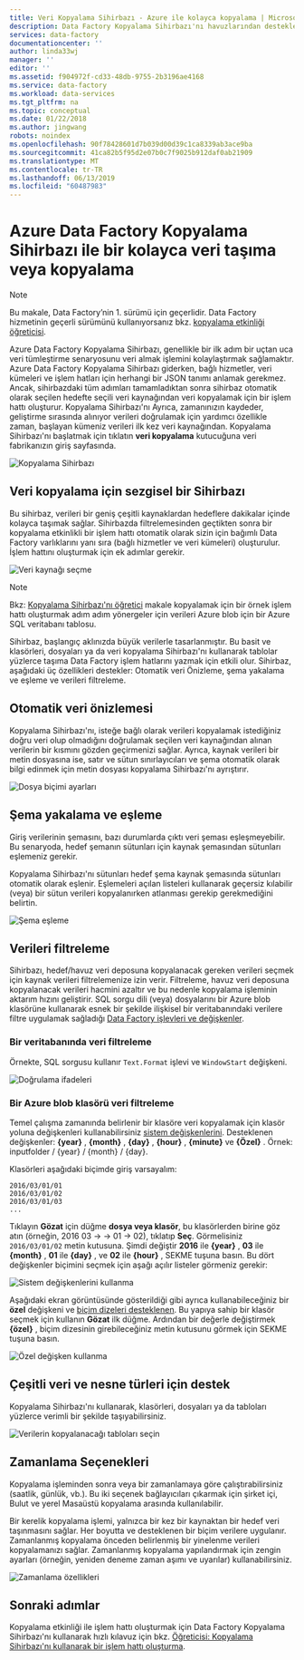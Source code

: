 ```yaml
---
title: Veri Kopyalama Sihirbazı - Azure ile kolayca kopyalama | Microsoft Docs
description: Data Factory Kopyalama Sihirbazı'nı havuzlarından desteklenen veri kaynaklarından alınan verileri kopyalamak için nasıl kullanılacağı hakkında bilgi edinin.
services: data-factory
documentationcenter: ''
author: linda33wj
manager: ''
editor: ''
ms.assetid: f904972f-cd33-48db-9755-2b3196ae4168
ms.service: data-factory
ms.workload: data-services
ms.tgt_pltfrm: na
ms.topic: conceptual
ms.date: 01/22/2018
ms.author: jingwang
robots: noindex
ms.openlocfilehash: 90f78428601d7b039d00d39c1ca8339ab3ace9ba
ms.sourcegitcommit: 41ca82b5f95d2e07b0c7f9025b912daf0ab21909
ms.translationtype: MT
ms.contentlocale: tr-TR
ms.lasthandoff: 06/13/2019
ms.locfileid: "60487983"
---
```

# <a name="copy-or-move-data-easily-with-azure-data-factory-copy-wizard"></a>Azure Data Factory Kopyalama Sihirbazı ile bir kolayca veri taşıma veya kopyalama
> [!NOTE]
> Bu makale, Data Factory’nin 1. sürümü için geçerlidir. Data Factory hizmetinin geçerli sürümünü kullanıyorsanız bkz. [kopyalama etkinliği öğreticisi](../quickstart-create-data-factory-dot-net.md). 


Azure Data Factory Kopyalama Sihirbazı, genellikle bir ilk adım bir uçtan uca veri tümleştirme senaryosunu veri almak işlemini kolaylaştırmak sağlamaktır. Azure Data Factory Kopyalama Sihirbazı giderken, bağlı hizmetler, veri kümeleri ve işlem hatları için herhangi bir JSON tanımı anlamak gerekmez. Ancak, sihirbazdaki tüm adımları tamamladıktan sonra sihirbaz otomatik olarak seçilen hedefte seçili veri kaynağından veri kopyalamak için bir işlem hattı oluşturur. Kopyalama Sihirbazı'nı Ayrıca, zamanınızın kaydeder, geliştirme sırasında alınıyor verileri doğrulamak için yardımcı özellikle zaman, başlayan kümeniz verileri ilk kez veri kaynağından. Kopyalama Sihirbazı'nı başlatmak için tıklatın **veri kopyalama** kutucuğuna veri fabrikanızın giriş sayfasında.

![Kopyalama Sihirbazı](./media/data-factory-copy-wizard/copy-data-wizard.png)

## <a name="an-intuitive-wizard-for-copying-data"></a>Veri kopyalama için sezgisel bir Sihirbazı
Bu sihirbaz, verileri bir geniş çeşitli kaynaklardan hedeflere dakikalar içinde kolayca taşımak sağlar. Sihirbazda filtrelemesinden geçtikten sonra bir kopyalama etkinlikli bir işlem hattı otomatik olarak sizin için bağımlı Data Factory varlıklarını yanı sıra (bağlı hizmetler ve veri kümeleri) oluşturulur. İşlem hattını oluşturmak için ek adımlar gerekir.   

![Veri kaynağı seçme](./media/data-factory-copy-wizard/select-data-source-page.png)

> [!NOTE]
> Bkz: [Kopyalama Sihirbazı'nı öğretici](data-factory-copy-data-wizard-tutorial.md) makale kopyalamak için bir örnek işlem hattı oluşturmak adım adım yönergeler için verileri Azure blob için bir Azure SQL veritabanı tablosu. 
> 
> 

Sihirbaz, başlangıç aklınızda büyük verilerle tasarlanmıştır. Bu basit ve klasörleri, dosyaları ya da veri kopyalama Sihirbazı'nı kullanarak tablolar yüzlerce taşıma Data Factory işlem hatlarını yazmak için etkili olur. Sihirbaz, aşağıdaki üç özellikleri destekler: Otomatik veri Önizleme, şema yakalama ve eşleme ve verileri filtreleme. 

## <a name="automatic-data-preview"></a>Otomatik veri önizlemesi
Kopyalama Sihirbazı'nı, isteğe bağlı olarak verileri kopyalamak istediğiniz doğru veri olup olmadığını doğrulamak seçilen veri kaynağından alınan verilerin bir kısmını gözden geçirmenizi sağlar. Ayrıca, kaynak verileri bir metin dosyasına ise, satır ve sütun sınırlayıcıları ve şema otomatik olarak bilgi edinmek için metin dosyası kopyalama Sihirbazı'nı ayrıştırır. 

![Dosya biçimi ayarları](./media/data-factory-copy-wizard/file-format-settings.png)

## <a name="schema-capture-and-mapping"></a>Şema yakalama ve eşleme
Giriş verilerinin şemasını, bazı durumlarda çıktı veri şeması eşleşmeyebilir. Bu senaryoda, hedef şemanın sütunları için kaynak şemasından sütunları eşlemeniz gerekir. 

Kopyalama Sihirbazı'nı sütunları hedef şema kaynak şemasında sütunları otomatik olarak eşlenir. Eşlemeleri açılan listeleri kullanarak geçersiz kılabilir (veya) bir sütun verileri kopyalanırken atlanması gerekip gerekmediğini belirtin.   

![Şema eşleme](./media/data-factory-copy-wizard/schema-mapping.png)

## <a name="filtering-data"></a>Verileri filtreleme
Sihirbazı, hedef/havuz veri deposuna kopyalanacak gereken verileri seçmek için kaynak verileri filtrelemenize izin verir. Filtreleme, havuz veri deposuna kopyalanacak verileri hacmini azaltır ve bu nedenle kopyalama işleminin aktarım hızını geliştirir. SQL sorgu dili (veya) dosyalarını bir Azure blob klasörüne kullanarak esnek bir şekilde ilişkisel bir veritabanındaki verilere filtre uygulamak sağladığı [Data Factory işlevleri ve değişkenler](data-factory-functions-variables.md).   

### <a name="filtering-of-data-in-a-database"></a>Bir veritabanında veri filtreleme
Örnekte, SQL sorgusu kullanır `Text.Format` işlevi ve `WindowStart` değişkeni. 

![Doğrulama ifadeleri](./media/data-factory-copy-wizard/validate-expressions.png)

### <a name="filtering-of-data-in-an-azure-blob-folder"></a>Bir Azure blob klasörü veri filtreleme
Temel çalışma zamanında belirlenir bir klasöre veri kopyalamak için klasör yoluna değişkenleri kullanabilirsiniz [sistem değişkenlerini](data-factory-functions-variables.md#data-factory-system-variables). Desteklenen değişkenler: **{year}** , **{month}** , **{day}** , **{hour}** , **{minute}** ve **{Özel}** . Örnek: inputfolder / {year} / {month} / {day}.

Klasörleri aşağıdaki biçimde giriş varsayalım:

    2016/03/01/01
    2016/03/01/02
    2016/03/01/03
    ...

Tıklayın **Gözat** için düğme **dosya veya klasör**, bu klasörlerden birine göz atın (örneğin, 2016 03 -> -> 01 -> 02), tıklatıp **Seç**. Görmelisiniz `2016/03/01/02` metin kutusuna. Şimdi değiştir **2016** ile **{year}** , **03** ile **{month}** , **01** ile **{day}** , ve **02** ile **{hour}** , SEKME tuşuna basın. Bu dört değişkenler biçimini seçmek için aşağı açılır listeler görmeniz gerekir:

![Sistem değişkenlerini kullanma](./media/data-factory-copy-wizard/blob-standard-variables-in-folder-path.png)   

Aşağıdaki ekran görüntüsünde gösterildiği gibi ayrıca kullanabileceğiniz bir **özel** değişkeni ve [biçim dizeleri desteklenen](https://msdn.microsoft.com/library/8kb3ddd4.aspx). Bu yapıya sahip bir klasör seçmek için kullanın **Gözat** ilk düğme. Ardından bir değerle değiştirmek **{özel}** , biçim dizesinin girebileceğiniz metin kutusunu görmek için SEKME tuşuna basın.     

![Özel değişken kullanma](./media/data-factory-copy-wizard/blob-custom-variables-in-folder-path.png)

## <a name="support-for-diverse-data-and-object-types"></a>Çeşitli veri ve nesne türleri için destek
Kopyalama Sihirbazı'nı kullanarak, klasörleri, dosyaları ya da tabloları yüzlerce verimli bir şekilde taşıyabilirsiniz.

![Verilerin kopyalanacağı tabloları seçin](./media/data-factory-copy-wizard/select-tables-to-copy-data.png)

## <a name="scheduling-options"></a>Zamanlama Seçenekleri
Kopyalama işleminden sonra veya bir zamanlamaya göre çalıştırabilirsiniz (saatlik, günlük, vb.). Bu iki seçenek bağlayıcıları çıkarmak için şirket içi, Bulut ve yerel Masaüstü kopyalama arasında kullanılabilir.

Bir kerelik kopyalama işlemi, yalnızca bir kez bir kaynaktan bir hedef veri taşınmasını sağlar. Her boyutta ve desteklenen bir biçim verilere uygulanır. Zamanlanmış kopyalama önceden belirlenmiş bir yinelenme verileri kopyalamanızı sağlar. Zamanlanmış kopyalama yapılandırmak için zengin ayarları (örneğin, yeniden deneme zaman aşımı ve uyarılar) kullanabilirsiniz.

![Zamanlama özellikleri](./media/data-factory-copy-wizard/scheduling-properties.png)

## <a name="next-steps"></a>Sonraki adımlar
Kopyalama etkinliği ile işlem hattı oluşturmak için Data Factory Kopyalama Sihirbazı'nı kullanarak hızlı kılavuz için bkz. [Öğreticisi: Kopyalama Sihirbazı'nı kullanarak bir işlem hattı oluşturma](data-factory-copy-data-wizard-tutorial.md).

